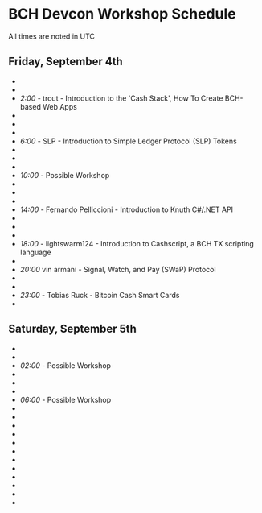 # BCH Devcon Workshop Schedule

All times are noted in UTC

## Friday, September 4th

*
*
* _2:00_ - trout - Introduction to the 'Cash Stack', How To Create BCH-based Web Apps
* 
*
*
* _6:00_ - SLP - Introduction to Simple Ledger Protocol (SLP) Tokens
* 
*
*
* _10:00_ - Possible Workshop
* 
*
*
* _14:00_ - Fernando Pelliccioni - Introduction to Knuth C#/.NET API
* 
*
*
* _18:00_ - lightswarm124 - Introduction to Cashscript, a BCH TX scripting language
* 
* _20:00_ vin armani - Signal, Watch, and Pay (SWaP) Protocol
*
* 
* _23:00_ - Tobias Ruck - Bitcoin Cash Smart Cards
*

## Saturday, September 5th

*
*
* _02:00_ - Possible Workshop
*
*
*
* _06:00_ - Possible Workshop
* 
*
*
*
*
*
*
*
*
*
* 
*

